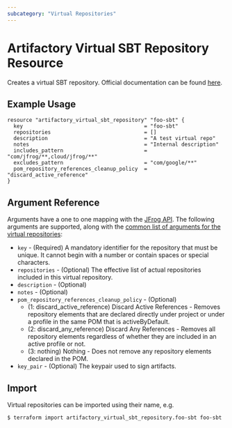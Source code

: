 ```yaml
---
subcategory: "Virtual Repositories"
---
```

# Artifactory Virtual SBT Repository Resource

Creates a virtual SBT repository.
Official documentation can be found [here](https://www.jfrog.com/confluence/display/JFROG/SBT+Repositories#SBTRepositories-VirtualRepositories).

## Example Usage

```hcl
resource "artifactory_virtual_sbt_repository" "foo-sbt" {
  key                                       = "foo-sbt"
  repositories                              = []
  description                               = "A test virtual repo"
  notes                                     = "Internal description"
  includes_pattern                          = "com/jfrog/**,cloud/jfrog/**"
  excludes_pattern                          = "com/google/**"
  pom_repository_references_cleanup_policy  = "discard_active_reference"
}
```

## Argument Reference

Arguments have a one to one mapping with the [JFrog API](https://www.jfrog.com/confluence/display/RTF/Repository+Configuration+JSON). 
The following arguments are supported, along with the [common list of arguments for the virtual repositories](virtual.md):

* `key` - (Required) A mandatory identifier for the repository that must be unique. It cannot begin with a number or
  contain spaces or special characters.
* `repositories` - (Optional) The effective list of actual repositories included in this virtual repository.
* `description` - (Optional)
* `notes` - (Optional)
* `pom_repository_references_cleanup_policy` - (Optional)
    - (1: discard_active_reference) Discard Active References - Removes repository elements that are declared directly under project or under a profile in the same POM that is activeByDefault.
    - (2: discard_any_reference) Discard Any References - Removes all repository elements regardless of whether they are included in an active profile or not.
    - (3: nothing) Nothing - Does not remove any repository elements declared in the POM.
* `key_pair` - (Optional) The keypair used to sign artifacts.

## Import

Virtual repositories can be imported using their name, e.g.

```
$ terraform import artifactory_virtual_sbt_repository.foo-sbt foo-sbt
```
